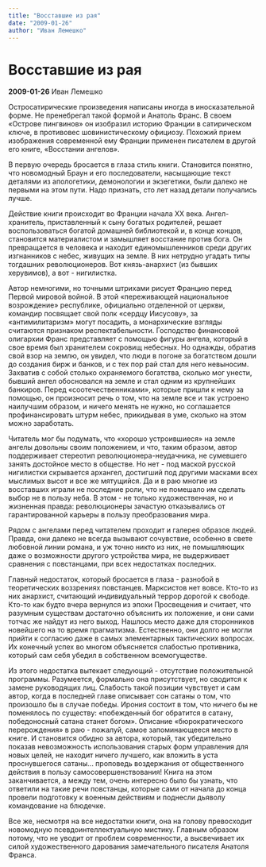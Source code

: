 ```yaml
---
title: "Восставшие из рая"
date: "2009-01-26"
author: "Иван Лемешко"
---
```


# Восставшие из рая

**2009-01-26** Иван Лемешко

Остросатирические произведения написаны иногда в иносказательной форме. Не пренебрегал такой формой и Анатоль Франс. В своем «Острове пингвинов» он изобразил историю Франции в сатирическом ключе, в противовес шовинистическому официозу. Похожий прием изображения современной ему Франции применен писателем в другой его книге, «Восстании ангелов».

В первую очередь бросается в глаза стиль книги. Становится понятно, что новомодный Браун и его последователи, насыщающие текст деталями из апологетики, демонологии и экзегетики, были далеко не первыми на этом пути. Надо признать, сто лет назад детали получались лучше.

Действие книги происходит во Франции начала ХХ века. Ангел-хранитель, приставленный к сыну богатых родителей, решает воспользоваться богатой домашней библиотекой и, в конце концов, становится материалистом и замышляет восстание против бога. Он превращается в человека и находит единомышленников среди других изгнанников с небес, живущих на земле. В них нетрудно угадать типы тогдашних революционеров. Вот князь-анархист (из бывших херувимов), а вот - нигилистка.

Автор немногими, но точными штрихами рисует Францию перед Первой мировой войной. В этой «переживающей национальное возрождение» республике, официально отделенной от церкви, командир посвящает свой полк «сердцу Иисусову», за «антимилитаризм» могут посадить, а монархические взгляды считаются признаком респектабельности. Господство финансовой олигархии Франс представляет с помощью фигуры ангела, который в свое время был хранителем сокровищ небесных. Но однажды, обратив свой взор на землю, он увидел, что люди в погоне за богатством дошли до создания бирж и банков, и с тех пор рай стал для него невыносим. Захватив с собой столько охраняемого богатства, сколько мог унести, бывший ангел обосновался на земле и стал одним из крупнейших банкиров. Перед «соотечественниками», которые пришли к нему за помощью, он произносит речь о том, что на земле все и так устроено наилучшим образом, и ничего менять не нужно, но соглашается профинансировать штурм небес, прикидывая в уме, сколько на этом можно заработать.

Читатель мог бы подумать, что «хорошо устроившиеся» на земле ангелы довольны своим положением, и что, таким образом, автор поддерживает стереотип революционера-неудачника, не сумевшего занять достойное место в обществе. Но нет - под маской русской нигилистки скрывается архангел, достигший под другими масками всех мыслимых высот и все же мятущийся. Да и в раю многие из восставших играли не последние роли, что не помешало им сделать выбор не в пользу неба. В этом - не только художественная, но и жизненная правда: революционеры зачастую отказывались от гарантированной карьеры в пользу преобразования мира.

Рядом с ангелами перед читателем проходит и галерея образов людей. Правда, они далеко не всегда вызывают сочувствие, особенно в свете любовной линии романа, и уж точно никто из них, не помышляющих даже о возможности другого устройства мира, не выдерживает сравнения с повстанцами, при всех недостатках последних.

Главный недостаток, который бросается в глаза - разнобой в теоретических воззрениях повстанцев. Марксистов нет вовсе. Кто-то из них анархист, считающий индивидуальный террор дорогой к свободе. Кто-то как будто вчера вернулся из эпохи Просвещения и считает, что разумным существам достаточно объяснить их положение, и они сами тотчас же найдут из него выход. Нашлось место даже для сторонников новейшего на то время прагматизма. Естественно, они долго не могли прийти к согласию даже в самых элементарных тактических вопросах. Их конечный успех во многом объясняется слабостью противника, который сам себя убедил в собственном всемогуществе.

Из этого недостатка вытекает следующий - отсутствие положительной программы. Разумеется, формально она присутствует, но сводится к замене руководящих лиц. Слабость такой позиции чувствует и сам автор, когда в последней главе описывает сон сатаны о том, что произошло бы в случае победы. Ирония состоит в том, что ничего бы не поменялось по существу: «побежденный бог обратится в сатану, победоносный сатана станет богом». Описание «бюрократического перерождения» в раю - пожалуй, самое запоминающееся место в книге. И становится обидно за автора, который, так убедительно показав невозможность использования старых форм управления для новых целей, не находит ничего лучшего, как вложить в уста проснувшегося сатаны... проповедь воздержания от общественного действия в пользу самосовершенствования! Книга на этом заканчивается, а между тем, очень интересно было бы узнать, что ответили на такие речи повстанцы, которые сами от начала до конца провели подготовку к военным действиям и поднесли дьяволу командование на блюдечке.

Все же, несмотря на все недостатки книги, она на голову превосходит новомодную псевдоинтеллектуальную мистику. Главным образом потому, что не уводит от проблем современности, а высвечивает их силой художественного дарования замечательного писателя Анатоля Франса.